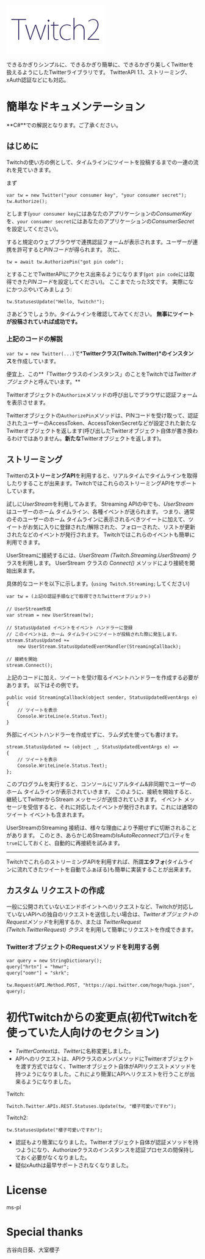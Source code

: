![](https://raw.githubusercontent.com/syuilo/Twitch2/master/twitch2.png)

できるかぎりシンプルに、できるかぎり簡単に、できるかぎり美しくTwitterを扱えるようにしたTwitterライブラリです。
TwitterAPI 1.1、ストリーミング、xAuth認証などにも対応。

# 簡単なドキュメンテーション
**C#**での解説となります。ご了承ください。
## はじめに
Twitchの使い方の例として、タイムラインにツイートを投稿するまでの一連の流れを見ていきます。

まず
```CSharp
var tw = new Twitter("your consumer key", "your consumer secret");
tw.Authorize();
```
とします(`your consumer key`にはあなたのアプリケーションの*ConsumerKey*を、`your consumer secret`にはあなたのアプリケーションの*ConsumerSecret*を設定してください)。

すると規定のウェブブラウザで連携認証フォームが表示されます。ユーザーが連携を許可すると*PINコード*が得られます。
次に、
```CSharp
tw = await tw.AuthorizePin("got pin code");
```
とすることでTwitterAPIにアクセス出来るようになります(`got pin code`には取得できた*PINコード*を設定してください)。
ここまでたった3文です。
実際になにかつぶやいてみましょう:
```CSharp
tw.StatusesUpdate("Hello, Twitch!");
```
さあどうでしょうか。タイムラインを確認してみてください。
**無事にツイートが投稿されていれば成功です。**

### 上記のコードの解説
`var tw = new Twitter(...)`で***Twitterクラス(Twitch.Twitter)*のインスタンス**を作成しています。

便宜上、この**「Twitterクラスのインスタンス」のことをTwitchでは*Twitterオブジェクト*と呼んでいます。**

Twitterオブジェクトの`Authorize`メソッドの呼び出しでブラウザに認証フォームを表示させます。

Twitterオブジェクトの`AuthorizePin`メソッドは、PINコードを受け取って、認証されたユーザーのAccessToken、AccessTokenSecretなどが設定された新たなTwitterオブジェクトを返します(呼び出したTwitterオブジェクト自体が書き換わるわけではありません。**新たな**Twitterオブジェクトを返します)。

## ストリーミング
Twitterの**ストリーミングAPI**を利用すると、リアルタイムでタイムラインを取得したりすることが出来ます。TwitchではこれらのストリーミングAPIをサポートしています。

試しに*UserStream*を利用してみます。
Streaming APIの中でも、*UserStream*はユーザーのホーム タイムライン、各種イベントが送られます。
つまり、通常のそのユーザーのホーム タイムラインに表示されるべきツイートに加えて、ツイートがお気に入りに登録された/解除された、フォローされた、リストが更新されたなどのイベントが発行されます。
Twitchではこれらのイベントも簡単に利用できます。

UserStreamに接続するには、*UserStream (Twitch.Streaming.UserStream)* クラスを利用します。
UserStream クラスの *Connect()* メソッドにより接続を開始出来ます。

具体的なコードを以下に示します。(`using Twitch.Streaming;`してください)
```CSharp
var tw = (上記の認証手順などで取得できたTwitterオブジェクト)
 
// UserStream作成
var stream = new UserStream(tw);
 
// StatusUpdated イベントをイベント ハンドラーに登録
// このイベントは、ホーム タイムラインにツイートが投稿された際に発生します。
stream.StatusUpdated += 
    new UserStream.StatusUpdatedEventHandler(StreamingCallback);
 
// 接続を開始
stream.Connect();
```
上記のコードに加え、ツイートを受け取るイベントハンドラーを作成する必要があります。
以下はその例です。
```CSharp
public void StreamingCallback(object sender, StatusUpdatedEventArgs e)
{
    // ツイートを表示
    Console.WriteLine(e.Status.Text);
}
```
外部にイベントハンドラーを作成せずに、ラムダ式を使っても書けます。
```CSharp
stream.StatusUpdated += (object _, StatusUpdatedEventArgs e) =>
{
    // ツイートを表示
    Console.WriteLine(e.Status.Text);
};
```
このプログラムを実行すると、コンソールにリアルタイム&非同期でユーザーのホーム タイムラインが表示されていきます。
このように、接続を開始すると、継続してTwitterからStream メッセージが送信されていきます。
イベント メッセージを受信すると、それに対応したイベントが発行されます。これには通常のツイート イベントも含まれます。

UserStreamのStreaming 接続は、様々な理由により予期せずに切断されることがあります。
このとき、あらかじめStreamの*IsAutoReconnect*プロパティを`true`にしておくと、自動的に再接続を試みます。

---

TwitchでこれらのストリーミングAPIを利用すれば、所謂**エタフォ**(タイムラインに流れてきたツイートを自動でふぁぼる)も簡単に実装することが出来ます。

## カスタム リクエストの作成
一般に公開されていないエンドポイントへのリクエストなど、Twitchが対応していないAPIへの独自のリクエストを送信したい場合は、*TwitterオブジェクトのRequestメソッド*を利用するか、または *TwitterRequest (Twitch.TwitterRequest) クラス* を利用して簡単にリクエストを作成できます。

### TwitterオブジェクトのRequestメソッドを利用する例
```
var query = new StringDictionary();
query["hrtn"] = "hmwr";
query["oomr"] = "skrk";

tw.Request(API.Method.POST, "https://api.twitter.com/hoge/huga.json", query);
```

# 初代Twitchからの変更点(初代Twitchを使っていた人向けのセクション)
- *TwitterContext*は、*Twitter*に名称変更しました。
- APIへのリクエストは、APIクラスのメンバメソッドにTwitterオブジェクトを渡す方式ではなく、Twitterオブジェクト自体がAPIリクエストメソッドを持つようになりました。これにより簡潔にAPIへリクエストを行うことが出来るようになりました。

Twitch:
```
Twitch.Twitter.APIs.REST.Statuses.Update(tw, "櫻子可愛いですわ");
```
Twitch2:
```
tw.StatusesUpdate("櫻子可愛いですわ");
```

- 認証もより簡潔になりました。Twitterオブジェクト自体が認証メソッドを持つようになり、Authorizeクラスのインスタンスを認証プロセスの間保持しておく必要がなくなりました。
- 疑似xAuthは最早サポートされなくなりました。

# License
ms-pl

# Special thanks
古谷向日葵、大室櫻子

